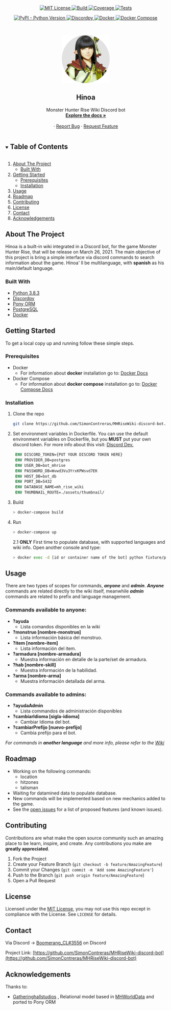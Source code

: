 <!--
*** Thanks for checking out the Best-README-Template. If you have a suggestion
*** that would make this better, please fork the repo and create a pull request
*** or simply open an issue with the tag "enhancement".
*** Thanks again! Now go create something AMAZING! :D
***
***
***
*** To avoid retyping too much info. Do a search and replace for the following:
*** SimonContreras, MHRiseWiki-discord-bot, project_title, project_description
-->



<!-- PROJECT SHIELDS -->
<!--
*** I'm using markdown "reference style" links for readability.
*** Reference links are enclosed in brackets [ ] instead of parentheses ( ).
*** See the bottom of this document for the declaration of the reference variables
*** for contributors-url, forks-url, etc. This is an optional, concise syntax you may use.
*** https://www.markdownguide.org/basic-syntax/#reference-style-links
-->
<p align="center">
  <a href="https://github.com/SimonContreras/MHRiseWiki-discord-bot/blob/main/LICENSE">
    <img src="https://img.shields.io/badge/License-MIT-yellow.svg" alt="MIT License">
  </a>
  <a href="">
    <img src="https://img.shields.io/badge/Build-passing-success" alt="Build">
  </a>
  <a href="">
    <img src="https://img.shields.io/badge/Coverage-30%25-critical" alt="Coverage">
  </a>
   <a href="">
    <img src="https://img.shields.io/badge/Tests-passing-success" alt="Tests">
  </a>
</p>
<p align="center">
  <a href="https://www.python.org/downloads/">
    <img alt="PyPI - Python Version" 
        src="https://img.shields.io/badge/Python-3.8.3-blue">
  </a>
  <a href="https://discordpy.readthedocs.io">
    <img alt="Discordpy" 
        src="https://img.shields.io/badge/Discord-py-blue">
  </a>
  <a href="https://docs.docker.com/">
    <img src="https://img.shields.io/badge/Docker-10.10.5-blue" alt="Docker">
  </a>
   <a href="https://docs.docker.com/compose/">
    <img src="https://img.shields.io/badge/DockerCompose-1.28.5-blue" alt="Docker Compose">
  </a>
</p>



<!-- PROJECT LOGO -->
<br />
<p align="center">
  <a href="https://github.com/SimonContreras/MHRiseWiki-discord-bot">
    <img src="assets/bot-icon/hinoa_circle.png" alt="Logo" width="150" height="150">
  </a>

  <h2 align="center">Hinoa</h2>

  <p align="center">
    Monster Hunter Rise Wiki Discord bot
    <br/>
    <a href="https://github.com/SimonContreras/MHRiseWiki-discord-bot"><strong>Explore the docs »</strong></a>
    <br />
    <br />
    <!--<a href="https://github.com/SimonContreras/MHRiseWiki-discord-bot">View Demo</a>-->
    ·
    <a href="https://github.com/SimonContreras/MHRiseWiki-discord-bot/issues">Report Bug</a>
    ·
    <a href="https://github.com/SimonContreras/MHRiseWiki-discord-bot/issues">Request Feature</a>
  </p>
</p>

<!-- TABLE OF CONTENTS -->
<details open="open">
  <summary><h2 style="display: inline-block">Table of Contents</h2></summary>
  <ol>
    <li>
      <a href="#about-the-project">About The Project</a>
      <ul>
        <li><a href="#built-with">Built With</a></li>
      </ul>
    </li>
    <li>
      <a href="#getting-started">Getting Started</a>
      <ul>
        <li><a href="#prerequisites">Prerequisites</a></li>
        <li><a href="#installation">Installation</a></li>
      </ul>
    </li>
    <li><a href="#usage">Usage</a></li>
    <li><a href="#roadmap">Roadmap</a></li>
    <li><a href="#contributing">Contributing</a></li>
    <li><a href="#license">License</a></li>
    <li><a href="#contact">Contact</a></li>
    <li><a href="#acknowledgements">Acknowledgements</a></li>
  </ol>
</details>

<!-- ABOUT THE PROJECT -->
## About The Project
Hinoa is a built-in wiki integrated in a Discord bot, for the game Monster Hunter Rise, that will be release on March 26, 2021. The main objective of this project is bring a simple interface via discord commands to search information about the game. Hinoa' ll be multilanguage, with **spanish** as his main/default language.

### Built With

* [Python 3.8.3](https://www.python.org/downloads/)
* [Discordpy](https://discordpy.readthedocs.io)
* [Pony ORM](https://docs.ponyorm.org/)
* [PostgreSQL](https://www.postgresql.org/)
* [Docker](https://docs.docker.com/)

<!-- GETTING STARTED -->
## Getting Started

To get a local copy up and running follow these simple steps.

### Prerequisites

* Docker
  - For information about **docker** installation go to: [Docker Docs](https://docs.docker.com/engine/install/) 
* Docker Compose
  - For information about **docker compose** installation go to: [Docker Compose Docs](https://docs.docker.com/compose/install/)
    

### Installation

1. Clone the repo
   ```bash
   git clone https://github.com/SimonContreras/MHRiseWiki-discord-bot.git
   ```
2. Set environment variables in Dockerfile. You can use the default environment variables on Dockerfile, but you **MUST** put your own discord token. For more info about this visit: [Discord Dev.](https://discord.com/developers/docs/intro)
  
   ```Dockerfile
    ENV DISCORD_TOKEN={PUT YOUR DISCORD TOKEN HERE}
    ENV PROVIDER_DB=postgres
    ENV USER_DB=bot_mhrise
    ENV PASSWORD_DB=Wvwd3Vu3YrxKPWsvd7EK
    ENV HOST_DB=bot_db
    ENV PORT_DB=5432
    ENV DATABASE_NAME=mh_rise_wiki
    ENV THUMBNAIL_ROUTE=./assets/thumbnail/
   ```
3. Build
    ```bash
    > docker-compose build
    ```
4. Run
    ```bash
    > docker-compose up
    ```
    2.1 **ONLY** First time to populate database, with supported languages and wiki info. Open another console and type:
    ```bash
    > docker exec -d [id or container name of the bot] python fixture/populate_db.py
    ```

<!-- USAGE EXAMPLES -->
## Usage
There are two types of scopes for commands, ***anyone*** and ***admin***. ***Anyone*** commands are related directly to the wiki itself, meanwhile ***admin*** commands are related to prefix and language management.
### Commands available to anyone:
* **?ayuda**
  * Lista comandos disponibles en la wiki
* **?monstruo [nombre-monstruo]**
  * Lista información básica del monstruo.
* **?item [nombre-item]**
  * Lista información del item.
* **?armadura [nombre-armadura]**
  * Muestra información en detalle de la parte/set de armadura.
* **?hab [nombre-skill]**
  * Muestra información de la habilidad.
* **?arma [nombre-arma]**
  * Muestra información detallada del arma.

### Commands available to admins:

* **?ayudaAdmin**
  * Lista commandos de administración disponibles
* **?cambiarIdioma [sigla-idioma]**
  * Cambiar Idioma del bot.
* **?cambiarPrefijo [nuevo-prefijo]**
  * Cambia prefijo para el bot.

_For commands in **another language** and more info, please refer to the [Wiki](https://github.com/SimonContreras/MHRiseWiki-discord-bot/wiki)_

<!-- ROADMAP -->
## Roadmap
- Working on the following commands:
  -  location 
  -  hitzones
  -  talisman
- Waiting for datamined data to populate database.
- New commands will be implemented based on new mechanics added to the game.
- See the [open issues](https://github.com/SimonContreras/MHRiseWiki-discord-bot/issues) for a list of proposed features (and known issues).

<!-- CONTRIBUTING -->
## Contributing

Contributions are what make the open source community such an amazing place to be learn, inspire, and create. Any contributions you make are **greatly appreciated**.

1. Fork the Project
2. Create your Feature Branch (`git checkout -b feature/AmazingFeature`)
3. Commit your Changes (`git commit -m 'Add some AmazingFeature'`)
4. Push to the Branch (`git push origin feature/AmazingFeature`)
5. Open a Pull Request

<!-- LICENSE -->
## License

Licensed under the [MIT License](https://github.com/SimonContreras/MHRiseWiki-discord-bot/blob/main/LICENSE),
you may not use this repo except in compliance with the License. See `LICENSE` for details.

<!-- CONTACT -->
## Contact

Via Discord -> [Boomerang_CL#3556](https://discord.com/) on Discord

Project Link: [https://github.com/SimonContreras/MHRiseWiki-discord-bot](https://github.com/SimonContreras/MHRiseWiki-discord-bot)

<!-- ACKNOWLEDGEMENTS -->
## Acknowledgements
Thanks to:
* [Gatheringhallstudios](https://github.com/gatheringhallstudios) , Relational model based in [MHWorldData](https://github.com/gatheringhallstudios/MHWorldData) and ported to Pony ORM
